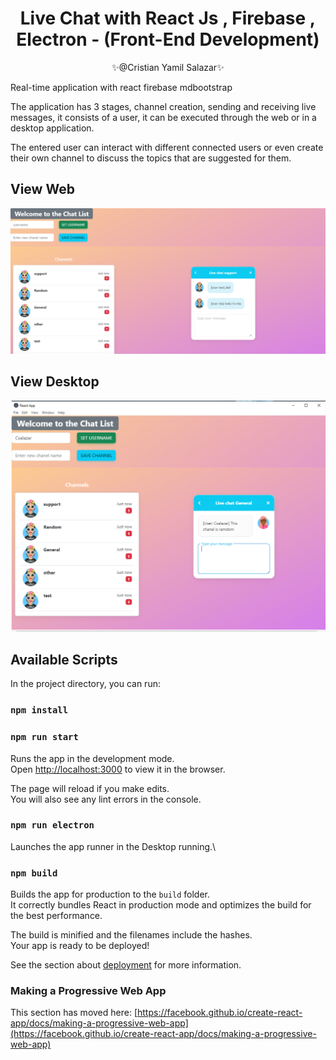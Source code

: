 <div align="center">
   <h1>Live Chat with React Js , Firebase , Electron - (Front-End Development)</h1>
	<p>✨@Cristian Yamil Salazar✨</p>
   <p align="center">
  </p>
</div>


Real-time application with react firebase mdbootstrap

The application has 3 stages, channel creation, sending and receiving live messages, it consists of a user, it can be executed through the web or in a desktop application.

The entered user can interact with different connected users or even create their own channel to discuss the topics that are suggested for them.


## View Web
![LiveChat](./src/images/chat_app.png)

## View Desktop
![LiveChat](./src/images/desktop.png)

## Available Scripts

In the project directory, you can run:
### `npm install`

### `npm run start`

Runs the app in the development mode.\
Open [http://localhost:3000](http://localhost:3000) to view it in the browser.

The page will reload if you make edits.\
You will also see any lint errors in the console.

### `npm run electron`

Launches the app runner in the Desktop running.\

### `npm build`

Builds the app for production to the `build` folder.\
It correctly bundles React in production mode and optimizes the build for the best performance.

The build is minified and the filenames include the hashes.\
Your app is ready to be deployed!

See the section about [deployment](https://facebook.github.io/create-react-app/docs/deployment) for more information.

### Making a Progressive Web App

This section has moved here: [https://facebook.github.io/create-react-app/docs/making-a-progressive-web-app](https://facebook.github.io/create-react-app/docs/making-a-progressive-web-app)